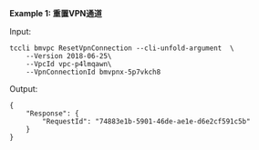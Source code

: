 **Example 1: 重置VPN通道**



Input: 

```
tccli bmvpc ResetVpnConnection --cli-unfold-argument  \
    --Version 2018-06-25\
    --VpcId vpc-p4lmqawn\
    --VpnConnectionId bmvpnx-5p7vkch8
```

Output: 
```
{
    "Response": {
        "RequestId": "74883e1b-5901-46de-ae1e-d6e2cf591c5b"
    }
}
```

